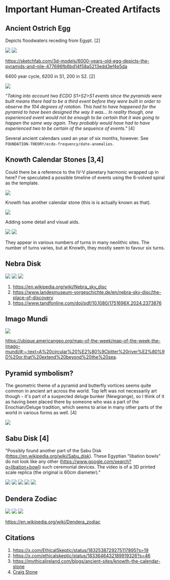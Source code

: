 # Important Human-Created Artifacts

## Ancient Ostrich Egg

Depicts floodwaters receding from Egypt. [2]

![](img/ostrich1.jpg)
![](img/ostrich2.jpg)

https://sketchfab.com/3d-models/6000-years-old-egg-depicts-the-pyramids-and-nile-477696fb6bd14f58a5213edd3ef4e5da

6400 year cycle, 6200 in S1, 200 in S2. [2]

![](img/ostrich3.jpg)

*"Taking into account two ECDO S1>S2>S1 events since the pyramids were built means there had to be a third event before they were built in order to observe the 104 degrees of rotation. This had to have happened for the pyramid to have been designed the way it was... In reality though, one experienced event would not be enough to be certain that it was going to happen the same way again. They probably would have had to have experienced two to be certain of the sequence of events."* [4]

Several ancient calendars used an year of six months, however. See `FOUNDATION-THEORY/ecdo-frequency/date-anomalies`.

## Knowth Calendar Stones [3,4]

Could there be a reference to the IV-V planetary harmonic wrapped up in here? I've speculated a possible timeline of events using the 6-volved spiral as the template.

![](img/knowth1.jpg)

Knowth has another calendar stone (this is is actually known as that).

![](img/knowth2.jpg)

Adding some detail and visual aids.

![](img/knowth3.jpg)
![](img/knowth4.jpg)

They appear in various numbers of turns in many neolithic sites. The number of turns varies, but at Knowth, they mostly seem to favour six turns.

## Nebra Disk

![](img/nebra-disc1.jpg)
![](img/nebra-disc2.jpg)
![](img/nebra-disc3.jpg)

1. https://en.wikipedia.org/wiki/Nebra_sky_disc
2. https://www.landesmuseum-vorgeschichte.de/en/nebra-sky-disc/the-place-of-discovery
3. https://www.tandfonline.com/doi/pdf/10.1080/1751696X.2024.2373876

## Imago Mundi

![](img/imago-mundi.jpg)

https://ubique.americangeo.org/map-of-the-week/map-of-the-week-the-imago-mundi/#:~:text=A%20circular%20%E2%80%9Cbitter%20river%E2%80%9D%20or,that%20extend%20beyond%20the%20sea.

## Pyramid symbolism?

The geometric theme of a pyramid and butterfly vortices seems quite common in ancient art across the world. Top left was not necessarily art though - it's part of a suspected deluge bunker (Newgrange), so I think of it as having been placed there by someone who was a part of the Enochian/Deluge tradition, which seems to arise in many other parts of the world in various forms as well. [4]

![](img/pyramid-symbolism.jpg)

## Sabu Disk [4]

"Possibly found another part of the Sabu Disk (https://en.wikipedia.org/wiki/Sabu_disk). These Egyptian "libation bowls" do not look like any other (https://www.google.com/search?q=libation+bowl) such ceremonial devices. The video is of a 3D printed scale replica (the original is 60cm diameter)."

![](img/sabu1.jpg)
![](img/sabu2.jpg)
![](img/sabu3.jpg)
![](img/sabu4.jpg)
![](img/sabu5.jpg)

## Dendera Zodiac

![](img/dendera.jpg)
![](img/dendera2.jpg)
![](img/dendera3.jpg)

https://en.wikipedia.org/wiki/Dendera_zodiac

## Citations

1. https://x.com/EthicalSkeptic/status/1832538729275117895?s=19
2. https://x.com/ethicalskeptic/status/1833646432189919326?s=46
3. https://mythicalireland.com/blogs/ancient-sites/knowth-the-calendar-stone
4. [Craig Stone](https://nobulart.com)
